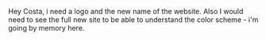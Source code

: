 Hey Costa, i need a logo and the new name of the website. Also I would need to see the full new site to be able to understand the color scheme - i'm going by memory here.